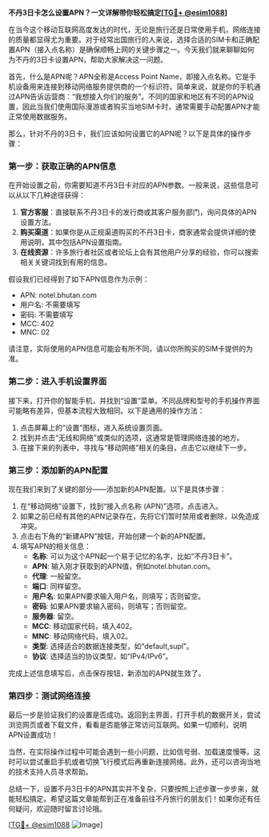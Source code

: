 **不丹3日卡怎么设置APN？一文详解带你轻松搞定[[TG💪+ @esim1088](https://t.me/s/esim1088)]**

在当今这个移动互联网高度发达的时代，无论是旅行还是日常使用手机，网络连接的质量都显得尤为重要。对于经常出国旅行的人来说，选择合适的SIM卡和正确配置APN（接入点名称）是确保顺畅上网的关键步骤之一。今天我们就来聊聊如何为不丹的3日卡设置APN，帮助大家解决这一问题。

首先，什么是APN呢？APN全称是Access Point Name，即接入点名称。它是手机设备用来连接到移动网络服务提供商的一个标识符。简单来说，就是你的手机通过APN告诉运营商：“我想接入你们的服务”。不同的国家和地区有不同的APN设置，因此当我们使用国际漫游或者购买当地SIM卡时，通常需要手动配置APN才能正常使用数据服务。

那么，针对不丹的3日卡，我们应该如何设置它的APN呢？以下是具体的操作步骤：

### 第一步：获取正确的APN信息

在开始设置之前，你需要知道不丹3日卡对应的APN参数。一般来说，这些信息可以从以下几种途径获得：
1. **官方客服**：直接联系不丹3日卡的发行商或其客户服务部门，询问具体的APN设置方法。
2. **购买渠道**：如果你是从正规渠道购买的不丹3日卡，商家通常会提供详细的使用说明，其中包括APN设置指南。
3. **在线资源**：许多旅行者社区或者论坛上会有其他用户分享的经验，你可以搜索相关关键词找到有用的信息。

假设我们已经得到了如下APN信息作为示例：
- APN: notel.bhutan.com
- 用户名: 不需要填写
- 密码: 不需要填写
- MCC: 402
- MNC: 02

请注意，实际使用的APN信息可能会有所不同，请以你所购买的SIM卡提供的为准。

### 第二步：进入手机设置界面

接下来，打开你的智能手机，并找到“设置”菜单。不同品牌和型号的手机操作界面可能略有差异，但基本流程大致相同。以下是通用的操作方法：

1. 点击屏幕上的“设置”图标，进入系统设置页面。
2. 找到并点击“无线和网络”或类似的选项，这通常是管理网络连接的地方。
3. 在接下来的列表中，寻找与“移动网络”相关的条目，点击它以继续下一步。

### 第三步：添加新的APN配置

现在我们来到了关键的部分——添加新的APN配置。以下是具体步骤：

1. 在“移动网络”设置下，找到“接入点名称 (APN)”选项，点击进入。
2. 如果之前已经有其他的APN记录存在，先将它们暂时禁用或者删除，以免造成冲突。
3. 点击右下角的“新建APN”按钮，开始创建一个新的APN配置。
4. 填写APN的相关信息：
   - **名称**: 可以为这个APN起一个易于记忆的名字，比如“不丹3日卡”。
   - **APN**: 输入刚才获取到的APN值，例如notel.bhutan.com。
   - **代理**: 一般留空。
   - **端口**: 同样留空。
   - **用户名**: 如果APN要求输入用户名，则填写；否则留空。
   - **密码**: 如果APN要求输入密码，则填写；否则留空。
   - **服务器**: 留空。
   - **MCC**: 移动国家代码，填入402。
   - **MNC**: 移动网络代码，填入02。
   - **类型**: 选择适合的数据连接类型，如“default,supl”。
   - **协议**: 选择适当的协议类型，如“IPv4/IPv6”。

完成上述信息填写后，点击保存按钮，新添加的APN就生效了。

### 第四步：测试网络连接

最后一步是验证我们的设置是否成功。返回到主界面，打开手机的数据开关，尝试浏览网页或者下载文件，看看是否能够正常访问互联网。如果一切顺利，说明APN设置成功！

当然，在实际操作过程中可能会遇到一些小问题，比如信号弱、加载速度慢等。这时可以尝试重启手机或者切换飞行模式后再重新连接网络。此外，还可以咨询当地的技术支持人员寻求帮助。

总结一下，设置不丹3日卡的APN其实并不复杂，只要按照上述步骤一步步来，就能轻松搞定。希望这篇文章能帮到正在准备前往不丹旅行的朋友们！如果你还有任何疑问，欢迎随时留言讨论哦。

[[TG💪+ @esim1088](https://t.me/s/esim1088) ![Image](https://i.postimg.cc/4NQfJmqS/Snipaste-2025-05-13-00-14-12.png)]